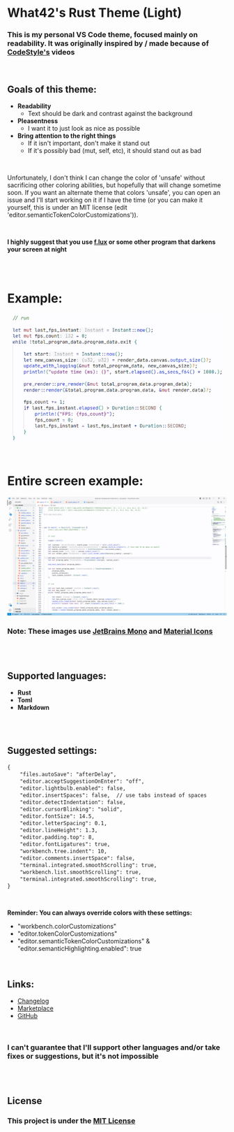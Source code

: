 # What42's Rust Theme (Light)

### This is my personal VS Code theme, focused mainly on readability. It was originally inspired by / made because of [CodeStyle's](https://www.youtube.com/@_codestyle) videos

<br>

## Goals of this theme:

- **Readability**
  - Text should be dark and contrast against the background
- **Pleasentness**
  - I want it to just look as nice as possible
- **Bring attention to the right things**
  - If it isn't important, don't make it stand out
  - If it's possibly bad (mut, self, etc), it should stand out as bad

<br>

Unfortunately, I don't think I can change the color of 'unsafe' without sacrificing other coloring abilities, but hopefully that will change sometime soon. If you want an alternate theme that colors 'unsafe', you can open an issue and I'll start working on it if I have the time (or you can make it yourself, this is under an MIT license (edit 'editor.semanticTokenColorCustomizations')).

<br>

**I highly suggest that you use [f.lux](https://justgetflux.com/) or some other program that darkens your screen at night**

<br>
<br>

# Example:

![Example](images/example.png)

<br>

# Entire screen example:

![Entire screen example](images/entire_screen.png)

### Note: These images use [JetBrains Mono](https://www.jetbrains.com/lp/mono/) and [Material Icons](https://marketplace.visualstudio.com/items?itemName=PKief.material-icon-theme)

<br>
<br>

## Supported languages:

- **Rust**
- **Toml**
- **Markdown**

<br>
<br>

## Suggested settings:

```
{
	"files.autoSave": "afterDelay",
	"editor.acceptSuggestionOnEnter": "off",
	"editor.lightbulb.enabled": false,
	"editor.insertSpaces": false,  // use tabs instead of spaces
	"editor.detectIndentation": false,
	"editor.cursorBlinking": "solid",
	"editor.fontSize": 14.5,
	"editor.letterSpacing": 0.1,
	"editor.lineHeight": 1.3,
	"editor.padding.top": 8,
	"editor.fontLigatures": true,
	"workbench.tree.indent": 10,
	"editor.comments.insertSpace": false,
	"terminal.integrated.smoothScrolling": true,
	"workbench.list.smoothScrolling": true,
	"terminal.integrated.smoothScrolling": true,
}
```

<br>

**Reminder: You can always override colors with these settings:**

- "workbench.colorCustomizations"
- "editor.tokenColorCustomizations"
- "editor.semanticTokenColorCustomizations" & "editor.semanticHighlighting.enabled": true

<br>

## Links:

- [Changelog](CHANGELOG.md)
- [Marketplace](https://marketplace.visualstudio.com/items?itemName=What42Pizza.what42s-rust-theme-light)
- [GitHub](https://github.com/What42Pizza/What42s-Rust-Theme_Light)

<br>

### I can't guarantee that I'll support other languages and/or take fixes or suggestions, but it's not impossible

<br>
<br>

## License

### This project is under the [MIT License](LICENSE)
